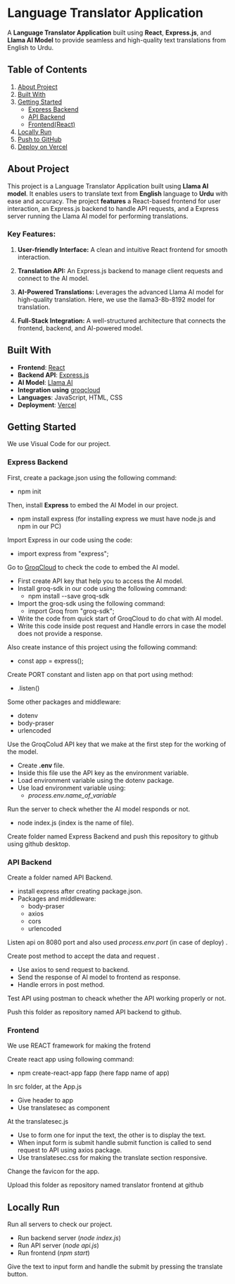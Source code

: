 # Language Translator Application

A **Language Translator Application** built using **React**, **Express.js**, and **Llama AI Model** to provide seamless and high-quality text translations from English to Urdu.


## Table of Contents
1. [About Project](#About-Project)
2. [Built With](#built-with)
3. [Getting Started](#getting-started)
    - [Express Backend](#express-backend)
    - [API Backend](#API-Backend)
    - [Frontend(React)](#Frontend)
4. [Locally Run](#locally-run)
5. [Push to GitHub](#push-to-github)
6. [Deploy on Vercel](#deploy-on-vercel)



## About Project

This project is a Language Translator Application built using **Llama AI model**. It enables users to translate text from **English** language to **Urdu** with ease and accuracy. 
The project **features** a React-based frontend for user interaction, an Express.js backend to handle API requests, and a Express server running the Llama AI model for performing translations. 

### Key Features:
1. **User-friendly Interface:** A clean and intuitive React frontend for smooth interaction.

2. **Translation API:** An Express.js backend to manage client requests and connect to the AI model.

3. **AI-Powered Translations:** Leverages the advanced Llama AI model for high-quality translation. Here, we use the llama3-8b-8192 model for translation.

4. **Full-Stack Integration:** A well-structured architecture that connects the frontend, backend, and AI-powered model.

## Built With

- **Frontend**: [React](https://reactjs.org/)
- **Backend API**: [Express.js](https://expressjs.com/)
- **AI Model**: [Llama AI](https://ai.meta.com/llama/)
- **Integration using** [groqcloud](https://console.groq.com/docs/quickstart)
- **Languages**: JavaScript, HTML, CSS
- **Deployment**: [Vercel](https://vercel.com/)

## Getting Started
 We use Visual Code for our project.
 
### Express Backend
 First, create a package.json using the following command:
  - npm init

 Then, install **Express** to embed the AI Model in our project.

 - npm install express (for installing express we must have node.js and npm in our PC)

 Import Express in our code using the code:
   - import express from "express";
     
 Go to [GroqCloud](https://console.groq.com/docs/quickstart) to check the code to embed the AI model.
   - First create API key that help you to access the AI model.
   - Install groq-sdk in our code using the following command:
      - npm install --save groq-sdk
   - Import the groq-sdk using the following command:
      - import Groq from "groq-sdk";
   - Write the code from quick start of GroqCloud to do chat with AI model.
   - Write this code inside post request and Handle errors in case the model does not provide a response.
     
 Also create instance of this project using the following command:
   - const app = express();
       
 Create PORT constant and listen app on that port using method:
   - .listen()
 
 Some other packages and middleware:
  - dotenv
  - body-praser
  - urlencoded
    
 Use the GroqColud API key that we make at the first step for the working of the model.
  - Create **.env** file.
  - Inside this file use the API key as the environment variable.
  - Load environment variable using the dotenv package.
  - Use load environment variable using:
      - *process.env.name_of_variable*
       
 Run the server to check whether the AI model responds or not.
   - node index.js (index is the name of file).

 Create folder named Express Backend and push this repository to github using github desktop.

### API Backend
 Create a folder named API Backend.
  - install express after creating package.json.
  - Packages and middleware:
       - body-praser
       - axios
       - cors
       - urlencoded

 Listen api on 8080 port and also used *process.env.port* (in case of deploy) .

 Create post method to accept the data and request .
  - Use axios to send request to backend.
  - Send the response of AI model to frontend as response.
  - Handle errors in post method.

 Test API using postman to cheack whether the API working properly or not.
 
 Push this folder as repository named API backend to github.
 
### Frontend
 We use REACT framework for making the frotend

 Create react app using following command:
   - npm create-react-app fapp  (here fapp name of app)

 In src folder, at the App.js 
  - Give header to app
  - Use translatesec as component

 At the translatesec.js 
  - Use to form one for input the text, the other is to display the text.
  - When input form is submit handle submit function is called to send request to API using axios package.
  - Use translatesec.css for making the translate section responsive.

 Change the favicon for the app.

 Upload this folder as repository named translator frontend at github

## Locally Run

 Run all servers to check our project.
   - Run backend server (*node index.js*)
   - Run API server (*node api.js*)
   - Run frontend (*npm start*)

 Give the text to input form and handle the submit by pressing the translate button.



 
 
 
